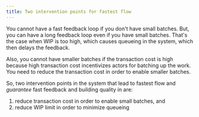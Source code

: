 ```yaml
---
title: Two intervention points for fastest flow
---
```

You cannot have a fast feedback loop if you don't have small batches.
But, you can have a long feedback loop even if you have small batches.
That's the case when WIP is too high, which causes queueing in the system, which then delays the feedback.  

Also, you cannot have smaller batches if the transaction cost is high because high transaction cost incentivizes actors for batching up the work.  
You need to reduce the transaction cost in order to enable smaller batches.  

So, two intervention points in the system that lead to fastest flow and *guarantee* fast feedback and building quality in are:  
1. reduce transaction cost in order to enable small batches, and
2. reduce WIP limit in order to minimize queueing
